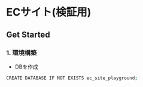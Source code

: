 # ECサイト(検証用)

## Get Started
### 1. 環境構築
- DBを作成
```bash
CREATE DATABASE IF NOT EXISTS ec_site_playground;
```